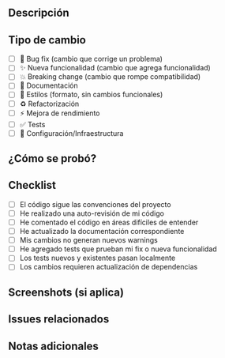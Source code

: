 ## Descripción

<!-- Describe los cambios realizados en esta PR -->

## Tipo de cambio

<!-- Marca las opciones aplicables -->

- [ ] 🐛 Bug fix (cambio que corrige un problema)
- [ ] ✨ Nueva funcionalidad (cambio que agrega funcionalidad)
- [ ] 💥 Breaking change (cambio que rompe compatibilidad)
- [ ] 📝 Documentación
- [ ] 🎨 Estilos (formato, sin cambios funcionales)
- [ ] ♻️ Refactorización
- [ ] ⚡️ Mejora de rendimiento
- [ ] ✅ Tests
- [ ] 🔧 Configuración/Infraestructura

## ¿Cómo se probó?

<!-- Describe cómo probaste tus cambios -->

## Checklist

- [ ] El código sigue las convenciones del proyecto
- [ ] He realizado una auto-revisión de mi código
- [ ] He comentado el código en áreas difíciles de entender
- [ ] He actualizado la documentación correspondiente
- [ ] Mis cambios no generan nuevos warnings
- [ ] He agregado tests que prueban mi fix o nueva funcionalidad
- [ ] Los tests nuevos y existentes pasan localmente
- [ ] Los cambios requieren actualización de dependencias

## Screenshots (si aplica)

<!-- Agrega screenshots si hay cambios visuales -->

## Issues relacionados

<!-- Referencia a issues: Closes #123, Fixes #456 -->

## Notas adicionales

<!-- Información adicional que el revisor debe saber -->
